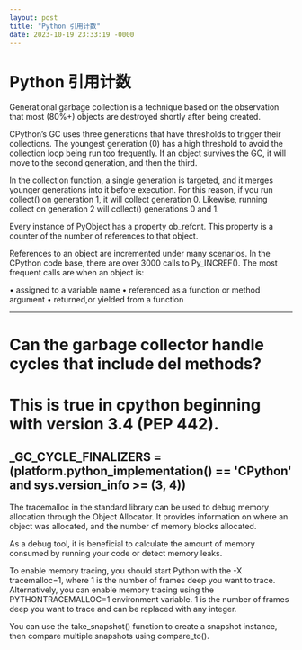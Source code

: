 ```yaml
---
layout: post
title: "Python 引用计数"
date: 2023-10-19 23:33:19 -0000
---
```


# Python 引用计数

Generational garbage collection is a technique based on the observation that most (80%+) objects are destroyed shortly after being created. 

CPython’s GC uses three generations that have thresholds to trigger their collections. The youngest generation (0) has a high threshold to avoid the collection loop being run too frequently. If an object survives the GC, it will move to the second generation, and then the third.


In the collection function, a single generation is targeted, and it merges younger generations into it before execution. For this reason, if you run collect() on generation 1, it will collect generation 0. Likewise, running collect on generation 2 will collect() generations 0 and 1. 


Every instance of PyObject has a property ob_refcnt. This property is a counter of the number of references to that object.

References to an object are incremented under many scenarios. 
In the CPython code base, there are over 3000 calls to Py_INCREF(). The most frequent calls are when an object is:

• assigned to a variable name
• referenced as a function or method argument 
• returned,or yielded from a  function 

------
# Can the garbage collector handle cycles that include __del__ methods?
# This is true in cpython beginning with version 3.4 (PEP 442).

_GC_CYCLE_FINALIZERS = (platform.python_implementation() == 'CPython' and
                        sys.version_info >= (3, 4))
-----

The tracemalloc in the standard library can be used to debug memory allocation through the Object Allocator. It provides information on where an object was allocated, and the number of memory blocks allocated.

As a debug tool, it is beneficial to calculate the amount of memory consumed by running your code or detect memory leaks.

To enable memory tracing, you should start Python with the -X tracemalloc=1, where 1 is the number of frames deep you want to trace. Alternatively, you can enable memory tracing using the PYTHONTRACEMALLOC=1 environment variable. 1 is the number of frames deep you want to trace and can be replaced with any integer.

You can use the take_snapshot() function to create a snapshot instance, then compare multiple snapshots using compare_to(). 